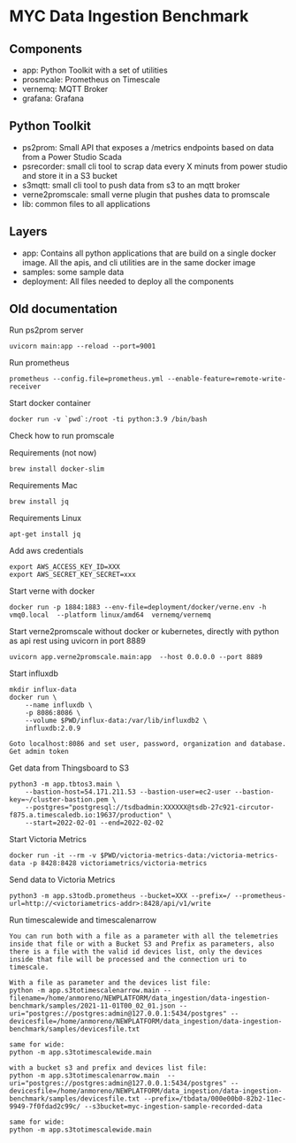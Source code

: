 # MYC Data Ingestion Benchmark 

## Components

- app: Python Toolkit with a set of utilities
- prosmcale: Prometheus on Timescale
- vernemq: MQTT Broker
- grafana: Grafana

## Python Toolkit

- ps2prom: Small API that exposes a /metrics endpoints based on data from a Power Studio Scada
- psrecorder: small cli tool to scrap data every X minuts from power studio and store it in a S3 bucket
- s3mqtt: small cli tool to push data from s3 to an mqtt broker
- verne2promscale: small verne plugin that pushes data to promscale
- lib: common files to all applications

## Layers

- app: Contains all python applications that are build on a single docker image. All the apis, and cli utilities are in the same docker image
- samples: some sample data
- deployment: All files needed to deploy all the components


## Old documentation

Run ps2prom server

    uvicorn main:app --reload --port=9001

Run prometheus

    prometheus --config.file=prometheus.yml --enable-feature=remote-write-receiver


Start docker container

    docker run -v `pwd`:/root -ti python:3.9 /bin/bash

Check how to run promscale



Requirements (not now)

    brew install docker-slim
    

Requirements Mac
    
    brew install jq

Requirements Linux

    apt-get install jq


Add aws credentials


    export AWS_ACCESS_KEY_ID=XXX
    export AWS_SECRET_KEY_SECRET=xxx

Start verne with docker

    docker run -p 1884:1883 --env-file=deployment/docker/verne.env -h vmq0.local  --platform linux/amd64  vernemq/vernemq

Start verne2promscale without docker or kubernetes, directly with python as api rest using uvicorn in port 8889

    uvicorn app.verne2promscale.main:app  --host 0.0.0.0 --port 8889


Start influxdb

    mkdir influx-data
    docker run \
        --name influxdb \
        -p 8086:8086 \
        --volume $PWD/influx-data:/var/lib/influxdb2 \
        influxdb:2.0.9

    Goto localhost:8086 and set user, password, organization and database. Get admin token


Get data from Thingsboard to S3

    python3 -m app.tbtos3.main \
        --bastion-host=54.171.211.53 --bastion-user=ec2-user --bastion-key=~/cluster-bastion.pem \
        --postgres="postgresql://tsdbadmin:XXXXXX@tsdb-27c921-circutor-f875.a.timescaledb.io:19637/production" \
        --start=2022-02-01 --end=2022-02-02


Start Victoria Metrics

    docker run -it --rm -v $PWD/victoria-metrics-data:/victoria-metrics-data -p 8428:8428 victoriametrics/victoria-metrics

Send data to Victoria Metrics

    python3 -m app.s3todb.prometheus --bucket=XXX --prefix=/ --prometheus-url=http://<victoriametrics-addr>:8428/api/v1/write

Run timescalewide and timescalenarrow

    You can run both with a file as a parameter with all the telemetries inside that file or with a Bucket S3 and Prefix as parameters, also there is a file with the valid id devices list, only the devices inside that file will be processed and the connection uri to timescale. 

    With a file as parameter and the devices list file:
    python -m app.s3totimescalenarrow.main --filename=/home/anmoreno/NEWPLATFORM/data_ingestion/data-ingestion-benchmark/samples/2021-11-01T00_02_01.json --uri="postgres://postgres:admin@127.0.0.1:5434/postgres" --devicesfile=/home/anmoreno/NEWPLATFORM/data_ingestion/data-ingestion-benchmark/samples/devicesfile.txt

    same for wide:
    python -m app.s3totimescalewide.main

    with a bucket s3 and prefix and devices list file:
    python -m app.s3totimescalenarrow.main  --uri="postgres://postgres:admin@127.0.0.1:5434/postgres" --devicesfile=/home/anmoreno/NEWPLATFORM/data_ingestion/data-ingestion-benchmark/samples/devicesfile.txt --prefix=/tbdata/000e00b0-82b2-11ec-9949-7f0fdad2c99c/ --s3bucket=myc-ingestion-sample-recorded-data

    same for wide:
    python -m app.s3totimescalewide.main
